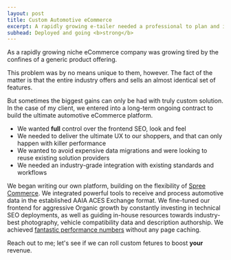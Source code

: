 ```yaml
---
layout: post
title: Custom Automotive eCommerce
excerpt: A rapidly growing e-tailer needed a professional to plan and implement a truly custom industry-compliant eCommerce deployment.
subhead: Deployed and going <b>strong</b>
---
```


As a rapidly growing niche eCommerce company was growing tired by the confines of a generic product offering.

This problem was by no means unique to them, however. The fact of the matter is that the entire industry offers and sells an almost identical set of features.

But sometimes the biggest gains can only be had with truly custom solution. In the case of my client, we entered into a long-term ongoing contract to build the ultimate automotive eCommerce platform.

 -   We wanted **full** control over the frontend SEO, look and feel
 -   We needed to deliver the ultimate UX to our shoppers, and that can only happen with killer performance
 -   We wanted to avoid expensive data migrations and were looking to reuse existing solution providers 
 -   We needed an industry-grade integration with existing standards and workflows

We began writing our own platform, building on the flexibility of [Spree Commerce](http://spreecommerce.com/). We integrated powerful tools to receive and process automotive data in the established AAIA ACES Exchange format. We fine-tuned our frontend for aggressive Organic growth by constantly investing in technical SEO deployments, as well as guiding in-house resources towards industry-best photography, vehicle compatibility data and description authorship. We achieved [fantastic performance numbers](/2013/08/25/tuning-frontend-performance.html) without any page caching. 

Reach out to me; let's see if we can roll custom fetures to boost **your** revenue.
